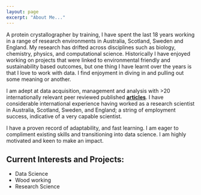```yaml
---
layout: page
excerpt: "About Me..."
---
```


A protein crystallographer by training, I have spent the last 18 years working in a range of research environments in Australia, Scotland, Sweden and England. My research has drifted across disciplines such as biology, chemistry, physics, and computational science. Historically I have enjoyed working on projects that were linked to environmental friendly and sustainability based outcomes, but one thing I have learnt over the years is that I love to work with data. I find enjoyment in diving in and pulling out some meaning or another. 

I am adept at data acquisition, management and analysis with >20 internationally relevant peer reviewed published **[articles](https://scholar.google.com/citations?user=pMLL7IoAAAAJ&hl=en)**. I have considerable international experience having worked as a research scientist in Australia, Scotland, Sweden, and England; a string of employment success, indicative of a very capable scientist. 

I have a proven record of adaptability, and fast learning. I am eager to compliment existing skills and transitioning into data science. I am highly motivated and keen to make an impact.



## Current Interests and Projects:

- Data Science
- Wood working
- Research Science


